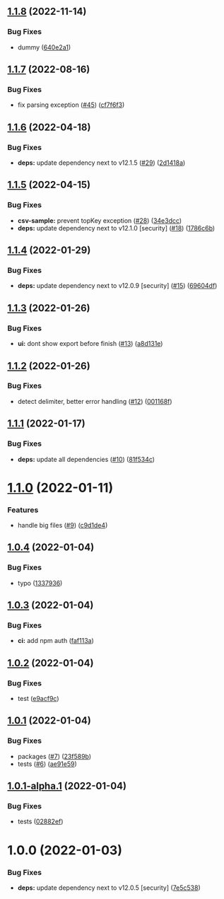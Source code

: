 ## [1.1.8](https://github.com/SocialGouv/anonymify/compare/v1.1.7...v1.1.8) (2022-11-14)


### Bug Fixes

* dummy ([640e2a1](https://github.com/SocialGouv/anonymify/commit/640e2a17367b8f86631b9feae9651d96c445bb84))

## [1.1.7](https://github.com/SocialGouv/anonymify/compare/v1.1.6...v1.1.7) (2022-08-16)


### Bug Fixes

* fix parsing exception ([#45](https://github.com/SocialGouv/anonymify/issues/45)) ([cf7f6f3](https://github.com/SocialGouv/anonymify/commit/cf7f6f357653bd86474e293dd3d4a1cdcb2bb817))

## [1.1.6](https://github.com/SocialGouv/anonymify/compare/v1.1.5...v1.1.6) (2022-04-18)


### Bug Fixes

* **deps:** update dependency next to v12.1.5 ([#29](https://github.com/SocialGouv/anonymify/issues/29)) ([2d1418a](https://github.com/SocialGouv/anonymify/commit/2d1418ae408eeeb8119d833d59c4fc89169b9fef))

## [1.1.5](https://github.com/SocialGouv/anonymify/compare/v1.1.4...v1.1.5) (2022-04-15)


### Bug Fixes

* **csv-sample:** prevent topKey exception ([#28](https://github.com/SocialGouv/anonymify/issues/28)) ([34e3dcc](https://github.com/SocialGouv/anonymify/commit/34e3dcc91aa19e9e5a0fdb1c845e1d88e029e307))
* **deps:** update dependency next to v12.1.0 [security] ([#18](https://github.com/SocialGouv/anonymify/issues/18)) ([1786c6b](https://github.com/SocialGouv/anonymify/commit/1786c6b0a6ccfb7427f3cbea660b6be14297a233))

## [1.1.4](https://github.com/SocialGouv/anonymify/compare/v1.1.3...v1.1.4) (2022-01-29)


### Bug Fixes

* **deps:** update dependency next to v12.0.9 [security] ([#15](https://github.com/SocialGouv/anonymify/issues/15)) ([69604df](https://github.com/SocialGouv/anonymify/commit/69604dfd9e7b4947b2ad8d745c89dc9e16dac52b))

## [1.1.3](https://github.com/SocialGouv/anonymify/compare/v1.1.2...v1.1.3) (2022-01-26)


### Bug Fixes

* **ui:** dont show export before finish ([#13](https://github.com/SocialGouv/anonymify/issues/13)) ([a8d131e](https://github.com/SocialGouv/anonymify/commit/a8d131eba020e684eedff57e140430ad5f2e211b))

## [1.1.2](https://github.com/SocialGouv/anonymify/compare/v1.1.1...v1.1.2) (2022-01-26)


### Bug Fixes

* detect delimiter, better error handling ([#12](https://github.com/SocialGouv/anonymify/issues/12)) ([001168f](https://github.com/SocialGouv/anonymify/commit/001168f227d247480df062a7026fc501b0e8f969))

## [1.1.1](https://github.com/SocialGouv/anonymify/compare/v1.1.0...v1.1.1) (2022-01-17)


### Bug Fixes

* **deps:** update all dependencies ([#10](https://github.com/SocialGouv/anonymify/issues/10)) ([81f534c](https://github.com/SocialGouv/anonymify/commit/81f534c643191e46aa083f2b868fa4876664d7b9))

# [1.1.0](https://github.com/SocialGouv/anonymify/compare/v1.0.4...v1.1.0) (2022-01-11)


### Features

* handle big files ([#9](https://github.com/SocialGouv/anonymify/issues/9)) ([c9d1de4](https://github.com/SocialGouv/anonymify/commit/c9d1de4ba8f0e76ad6ea1d21d3ecf734b5d6905e))

## [1.0.4](https://github.com/SocialGouv/anonymify/compare/v1.0.3...v1.0.4) (2022-01-04)


### Bug Fixes

* typo ([1337936](https://github.com/SocialGouv/anonymify/commit/1337936d44871e01f801dea726cd863fbf32e598))

## [1.0.3](https://github.com/SocialGouv/anonymify/compare/v1.0.2...v1.0.3) (2022-01-04)


### Bug Fixes

* **ci:** add npm auth ([faf113a](https://github.com/SocialGouv/anonymify/commit/faf113a2740d6cfb53d4f0dae1dd461ec41ec38f))

## [1.0.2](https://github.com/SocialGouv/anonymify/compare/v1.0.1...v1.0.2) (2022-01-04)


### Bug Fixes

* test ([e9acf9c](https://github.com/SocialGouv/anonymify/commit/e9acf9cf1a83d377046079bf63a5e6c440af4965))

## [1.0.1](https://github.com/SocialGouv/anonymify/compare/v1.0.0...v1.0.1) (2022-01-04)


### Bug Fixes

* packages ([#7](https://github.com/SocialGouv/anonymify/issues/7)) ([23f589b](https://github.com/SocialGouv/anonymify/commit/23f589b92aebc5fed0e4940b037daf878eb5836c))
* tests ([#6](https://github.com/SocialGouv/anonymify/issues/6)) ([ae91e59](https://github.com/SocialGouv/anonymify/commit/ae91e5975fd8784a846f88ce0bf8835fd9e009ef))

## [1.0.1-alpha.1](https://github.com/SocialGouv/anonymify/compare/v1.0.0...v1.0.1-alpha.1) (2022-01-04)


### Bug Fixes

* tests ([02882ef](https://github.com/SocialGouv/anonymify/commit/02882ef28ba6e2c1e1e02affe9513c4d994f635f))

# 1.0.0 (2022-01-03)


### Bug Fixes

* **deps:** update dependency next to v12.0.5 [security] ([7e5c538](https://github.com/SocialGouv/anonymify/commit/7e5c5384774776d50feeb75a788916c1210c0d32))
